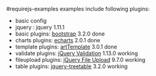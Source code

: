 #requirejs-examples
examples include following plugins:

* basic config
* jquery : jquery 1.11.1
* basic plugins: [bootstrap](http://getbootstrap.com/) 3.2.0 done
* charts plugins: [echarts](https://github.com/ecomfe/echarts) 2.0.1 done
* template plugins: [artTemplate](https://github.com/aui/artTemplate) 3.0.1 done
* validate plugins: [jQuery Validation](http://jqueryvalidation.org/) 1.13.0 working
* fileupload plugins: [jQuery File Upload](https://github.com/blueimp/jQuery-File-Upload) 9.7.0 working
* table plugins: [jquery-treetable](https://github.com/ludo/jquery-treetable) 3.2.0 working



